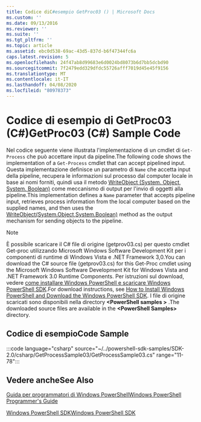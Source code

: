 ```yaml
---
title: Codice diC#esempio GetProc03 () | Microsoft Docs
ms.custom: ''
ms.date: 09/13/2016
ms.reviewer: ''
ms.suite: ''
ms.tgt_pltfrm: ''
ms.topic: article
ms.assetid: ebc0d538-69ac-43d5-837d-b6f47344fc6a
caps.latest.revision: 5
ms.openlocfilehash: 24f47ab8d99683e6d0024bd8073b6d7bb5dcbd90
ms.sourcegitcommit: 7f2479edd329dfdc55726afff7019d45e45f9156
ms.translationtype: MT
ms.contentlocale: it-IT
ms.lasthandoff: 04/08/2020
ms.locfileid: "80978373"
---
```

# <a name="getproc03-c-sample-code"></a><span data-ttu-id="e335d-102">Codice di esempio di GetProc03 (C#)</span><span class="sxs-lookup"><span data-stu-id="e335d-102">GetProc03 (C#) Sample Code</span></span>

<span data-ttu-id="e335d-103">Nel codice seguente viene illustrata l'implementazione di un cmdlet di `Get-Process` che può accettare input da pipeline.</span><span class="sxs-lookup"><span data-stu-id="e335d-103">The following code shows the implementation of a `Get-Process` cmdlet that can accept pipelined input.</span></span> <span data-ttu-id="e335d-104">Questa implementazione definisce un parametro di `Name` che accetta input della pipeline, recupera le informazioni sul processo dal computer locale in base ai nomi forniti, quindi usa il metodo [WriteObject (System. Object, System. Boolean)](/dotnet/api/system.management.automation.cmdlet.writeobject?view=pscore-6.2.0#System_Management_Automation_Cmdlet_WriteObject_System_Object_System_Boolean_) come meccanismo di output per l'invio di oggetti alla pipeline.</span><span class="sxs-lookup"><span data-stu-id="e335d-104">This implementation defines a `Name` parameter that accepts pipeline input, retrieves process information from the local computer based on the supplied names, and then uses the [WriteObject(System.Object,System.Boolean)](/dotnet/api/system.management.automation.cmdlet.writeobject?view=pscore-6.2.0#System_Management_Automation_Cmdlet_WriteObject_System_Object_System_Boolean_) method as the output mechanism for sending objects to the pipeline.</span></span>

> [!NOTE]
> <span data-ttu-id="e335d-105">È possibile scaricare il C# file di origine (getprov03.cs) per questo cmdlet Get-proc utilizzando Microsoft Windows Software Development Kit per i componenti di runtime di Windows Vista e .NET Framework 3,0.</span><span class="sxs-lookup"><span data-stu-id="e335d-105">You can download the C# source file (getprov03.cs) for this Get-Proc cmdlet using the Microsoft Windows Software Development Kit for Windows Vista and .NET Framework 3.0 Runtime Components.</span></span> <span data-ttu-id="e335d-106">Per istruzioni sul download, vedere [come installare Windows PowerShell e scaricare Windows PowerShell SDK](/powershell/scripting/developer/installing-the-windows-powershell-sdk).</span><span class="sxs-lookup"><span data-stu-id="e335d-106">For download instructions, see [How to Install Windows PowerShell and Download the Windows PowerShell SDK](/powershell/scripting/developer/installing-the-windows-powershell-sdk).</span></span>
> <span data-ttu-id="e335d-107">I file di origine scaricati sono disponibili nella directory **\<PowerShell samples >** .</span><span class="sxs-lookup"><span data-stu-id="e335d-107">The downloaded source files are available in the **\<PowerShell Samples>** directory.</span></span>

## <a name="code-sample"></a><span data-ttu-id="e335d-108">Codice di esempio</span><span class="sxs-lookup"><span data-stu-id="e335d-108">Code Sample</span></span>

:::code language="csharp" source="~/../powershell-sdk-samples/SDK-2.0/csharp/GetProcessSample03/GetProcessSample03.cs" range="11-78":::

## <a name="see-also"></a><span data-ttu-id="e335d-109">Vedere anche</span><span class="sxs-lookup"><span data-stu-id="e335d-109">See Also</span></span>

[<span data-ttu-id="e335d-110">Guida per programmatori di Windows PowerShell</span><span class="sxs-lookup"><span data-stu-id="e335d-110">Windows PowerShell Programmer's Guide</span></span>](./windows-powershell-programmer-s-guide.md)

[<span data-ttu-id="e335d-111">Windows PowerShell SDK</span><span class="sxs-lookup"><span data-stu-id="e335d-111">Windows PowerShell SDK</span></span>](../windows-powershell-reference.md)
